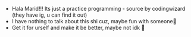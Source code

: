 - Hala Marid!!! Its just a practice programming - source by codingwizard (they have ig, u can find it out)
- I have nothing to talk about this shi cuz, maybe fun with someone🫡
- Get it for urself and make it be better, maybe not idk 🤭
